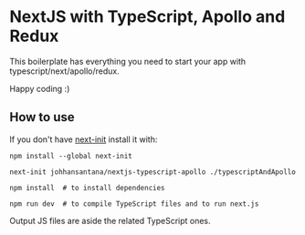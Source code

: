# NextJS with TypeScript, Apollo and Redux 
This boilerplate has everything you need to start your app with typescript/next/apollo/redux.

Happy coding :)

## How to use
If you don't have [next-init](https://github.com/ragingwind/next-init) install it with:
```
npm install --global next-init
```

```
next-init johhansantana/nextjs-typescript-apollo ./typescriptAndApollo
```
  
```
npm install  # to install dependencies
```
```
npm run dev  # to compile TypeScript files and to run next.js  
```  

Output JS files are aside the related TypeScript ones.  
